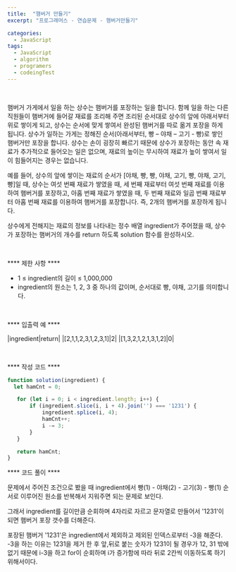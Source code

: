```yaml
---
title:  "햄버거 만들기"
excerpt: "프로그래머스 - 연습문제 - 햄버거만들기"

categories:
  - JavaScript
tags: 
  - JavaScript
  - algorithm 
  - programers
  - codeingTest
---
```


<br/>


햄버거 가게에서 일을 하는 상수는 햄버거를 포장하는 일을 합니다. 함께 일을 하는 다른 직원들이 햄버거에 들어갈 재료를 조리해 주면 조리된 순서대로 상수의 앞에 아래서부터 위로 쌓이게 되고, 상수는 순서에 맞게 쌓여서 완성된 햄버거를 따로 옮겨 포장을 하게 됩니다. 상수가 일하는 가게는 정해진 순서(아래서부터, 빵 – 야채 – 고기 - 빵)로 쌓인 햄버거만 포장을 합니다. 상수는 손이 굉장히 빠르기 때문에 상수가 포장하는 동안 속 재료가 추가적으로 들어오는 일은 없으며, 재료의 높이는 무시하여 재료가 높이 쌓여서 일이 힘들어지는 경우는 없습니다.

예를 들어, 상수의 앞에 쌓이는 재료의 순서가 [야채, 빵, 빵, 야채, 고기, 빵, 야채, 고기, 빵]일 때, 상수는 여섯 번째 재료가 쌓였을 때, 세 번째 재료부터 여섯 번째 재료를 이용하여 햄버거를 포장하고, 아홉 번째 재료가 쌓였을 때, 두 번째 재료와 일곱 번째 재료부터 아홉 번째 재료를 이용하여 햄버거를 포장합니다. 즉, 2개의 햄버거를 포장하게 됩니다.

상수에게 전해지는 재료의 정보를 나타내는 정수 배열 ingredient가 주어졌을 때, 상수가 포장하는 햄버거의 개수를 return 하도록 solution 함수를 완성하시오.

<br/>


 **** 제한 사항 ****

 - 1 ≤ ingredient의 길이 ≤ 1,000,000
 - ingredient의 원소는 1, 2, 3 중 하나의 값이며, 순서대로 빵, 야채, 고기를 의미합니다.

 <br/>


 **** 입출력 예 ****

|ingredient|return|
|[2,1,1,2,3,1,2,3,1]|2|
|[1,3,2,1,2,1,3,1,2]|0|

<br/>

 **** 작성 코드 ****


 ```javascript
function solution(ingredient) {
   let hamCnt = 0;

    for (let i = 0; i < ingredient.length; i++) {
        if (ingredient.slice(i, i + 4).join('') === '1231') {
            ingredient.splice(i, 4);
            hamCnt++;
            i -= 3;
        }
    }

    return hamCnt;
}
 ```


 **** 코드 풀이 ****

문제에서 주어진 조건으로 봤을 때 ingredient에서 빵(1) - 야채(2) - 고기(3) - 빵(1) 순서로 이루어진 원소를
반복해서 지워주면 되는 문제로 보인다.

그래서 ingredient를 길이만큼 순회하며 4자리로 자르고 문자열로 만들어서 '1231'이 되면 햄버거 포장 갯수를 더해준다.

포장된 햄버거 '1231'은 ingredient에서 제외하고 제외된 인덱스로부터 -3을 해준다. -3을 하는 이유는 1231을 제거 한 후 앞,뒤로 붙는 숫자가 1231이 될 경우가 12, 31 밖에 없기 때문에 i-3을 하고 for이 순회하며 i가 증가함에 따라 뒤로 2칸씩 이동하도록 하기 위해서이다.

 